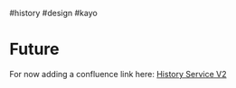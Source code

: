 #history #design #kayo
# Future

For now adding a confluence link here: [History Service V2](https://foxsportsau.atlassian.net/wiki/spaces/ProjectAries/pages/1285831165017/History+service+refactor)
